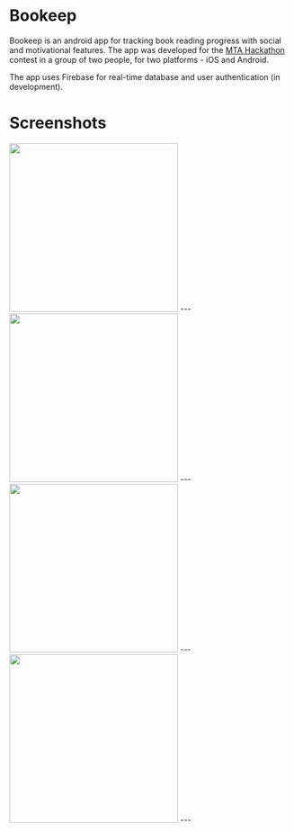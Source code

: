 # Bookeep 

Bookeep is an android app for tracking book reading progress with social and motivational features.
The app was developed for the [MTA Hackathon](mtahack.com) contest in a group of two people, for two platforms - iOS and Android.

The app uses Firebase for real-time database and user authentication (in development).

# Screenshots

<img src="https://github.com/talkor/bookeep-android/blob/master/screenshots/screen3.jpg" width="300" />
---

<img src="https://github.com/talkor/bookeep-android/blob/master/screenshots/screen4.jpg" width="300" />
---

<img src="https://github.com/talkor/bookeep-android/blob/master/screenshots/screen1.jpg" width="300" />
---

<img src="https://github.com/talkor/bookeep-android/blob/master/screenshots/screen2.jpg" width="300" />
---
